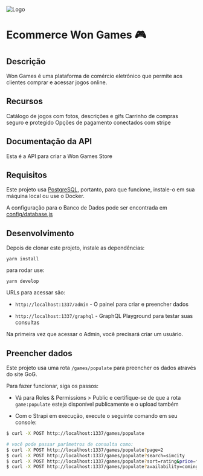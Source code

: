 
![Logo](https://github.com/denzelws/won-games/assets/101350793/08bfd057-8245-4c88-b83b-6ddadb4bbd17)


# Ecommerce Won Games 🎮

## Descrição
Won Games é uma plataforma de comércio eletrônico que permite aos clientes comprar e acessar jogos online.

## Recursos

Catálogo de jogos com fotos, descrições e gifs
Carrinho de compras seguro e protegido
Opções de pagamento conectados com stripe

## Documentação da API

Esta é a API para criar a Won Games Store

## Requisitos

Este projeto usa [PostgreSQL](https://www.postgresql.org/), portanto, para que funcione, instale-o em sua máquina local ou use o Docker.

A configuração para o Banco de Dados pode ser encontrada em [config/database.js](https://github.com/denzelws/won-games/blob/main/api/config/database.js)

## Desenvolvimento

Depois de clonar este projeto, instale as dependências:

```
yarn install
```

para rodar use:

```
yarn develop
```

URLs para acessar são:

- `http://localhost:1337/admin` - O painel para criar e preencher dados

- `http://localhost:1337/graphql` - GraphQL Playground para testar suas consultas

Na primeira vez que acessar o Admin, você precisará criar um usuário.

## Preencher dados

Este projeto usa uma rota `/games/populate` para preencher os dados através do site GoG.

Para fazer funcionar, siga os passos:

- Vá para Roles & Permissions > Public e certifique-se de que a rota `game:populate` esteja disponível publicamente e o upload também

- Com o Strapi em execução, execute o seguinte comando em seu console:

```bash
$ curl -X POST http://localhost:1337/games/populate

# você pode passar parâmetros de consulta como:
$ curl -X POST http://localhost:1337/games/populate?page=2
$ curl -X POST http://localhost:1337/games/populate?search=simcity
$ curl -X POST http://localhost:1337/games/populate?sort=rating&price=free
$ curl -X POST http://localhost:1337/games/populate?availability=coming&sort=popularity
```
